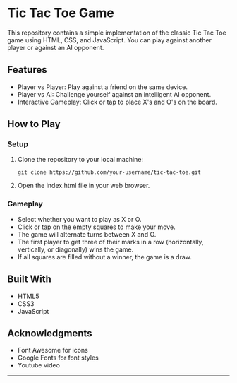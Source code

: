 # Tic Tac Toe Game

This repository contains a simple implementation of the classic Tic Tac Toe game using HTML, CSS, and JavaScript. You can play against another player or against an AI opponent.

## Features

- Player vs Player: Play against a friend on the same device.
- Player vs AI: Challenge yourself against an intelligent AI opponent.
- Interactive Gameplay: Click or tap to place X's and O's on the board.

## How to Play

### Setup

1. Clone the repository to your local machine:
   ```
   git clone https://github.com/your-username/tic-tac-toe.git
   ```
2. Open the index.html file in your web browser.

### Gameplay

- Select whether you want to play as X or O.
- Click or tap on the empty squares to make your move.
- The game will alternate turns between X and O.
- The first player to get three of their marks in a row (horizontally, vertically, or diagonally) wins the game.
- If all squares are filled without a winner, the game is a draw.

## Built With

- HTML5
- CSS3
- JavaScript

## Acknowledgments

- Font Awesome for icons
- Google Fonts for font styles
- Youtube video

---
